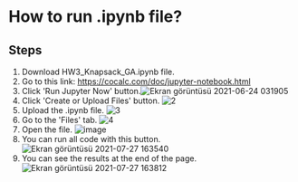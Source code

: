 # How to run .ipynb file?
## Steps
1. Download HW3_Knapsack_GA.ipynb file.
2. Go to this link: https://cocalc.com/doc/jupyter-notebook.html
3. Click 'Run Jupyter Now' button.![Ekran görüntüsü 2021-06-24 031905](https://user-images.githubusercontent.com/55746620/123184075-97fea700-d49b-11eb-8939-011b84d28828.png)
4. Click 'Create or Upload Files' button. ![2](https://user-images.githubusercontent.com/55746620/123184259-fdeb2e80-d49b-11eb-9816-71bb3240f882.png)
5. Upload the .ipynb file. ![3](https://user-images.githubusercontent.com/55746620/123184500-7e119400-d49c-11eb-919b-7ce37a229bc9.png)
6. Go to the 'Files' tab. ![4](https://user-images.githubusercontent.com/55746620/123184770-06903480-d49d-11eb-8e44-c817cb82132b.png)
7. Open the file. ![image](https://user-images.githubusercontent.com/55746620/127163094-947f8c0a-4fdb-432e-ae82-1ea343a16295.png)
8. You can run all code with this button.![Ekran görüntüsü 2021-07-27 163540](https://user-images.githubusercontent.com/55746620/127163534-39f2c414-46ff-4adb-8044-e75228a7de5d.png)
9. You can see the results at the end of the page. ![Ekran görüntüsü 2021-07-27 163812](https://user-images.githubusercontent.com/55746620/127164346-e0e8263a-1afd-4186-b3b6-5308837623dc.png)

